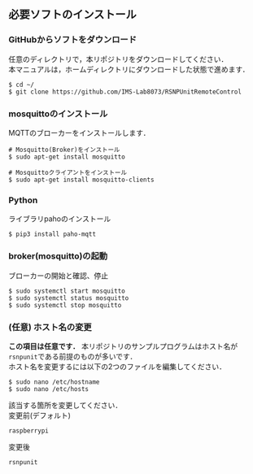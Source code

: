 ## 必要ソフトのインストール

### GitHubからソフトをダウンロード
任意のディレクトリで，本リポジトリをダウンロードしてください．  
本マニュアルは，ホームディレクトリにダウンロードした状態で進めます．  

```shell
$ cd ~/
$ git clone https://github.com/IMS-Lab8073/RSNPUnitRemoteControl
```

### mosquittoのインストール
MQTTのブローカーをインストールします．  

```shell
# Mosquitto(Broker)をインストール
$ sudo apt-get install mosquitto

# Mosquittoクライアントをインストール
$ sudo apt-get install mosquitto-clients
```

### Python
ライブラリpahoのインストール

```shell
$ pip3 install paho-mqtt
```

### broker(mosquitto)の起動
ブローカーの開始と確認、停止

```shell
$ sudo systemctl start mosquitto
$ sudo systemctl status mosquitto
$ sudo systemctl stop mosquitto
```

### (任意) ホスト名の変更
**この項目は任意です．**
本リポジトリのサンプルプログラムはホスト名が`rsnpunit`である前提のものが多いです．  
ホスト名を変更するには以下の2つのファイルを編集してください．  
```shell
$ sudo nano /etc/hostname
$ sudo nano /etc/hosts
```
該当する箇所を変更してください．  
変更前(デフォルト)　　
```text
raspberrypi
```

変更後　　
```text
rsnpunit
```